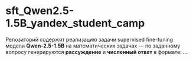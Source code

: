 # sft_Qwen2.5-1.5B_yandex_student_camp
Репозиторий содержит реализацию задачи supervised fine-tuning модели **Qwen-2.5-1.5B** на математических задачах — по заданному вопросу генерируются **рассуждение** и **численный ответ** в формате: <answer>...</answer>
